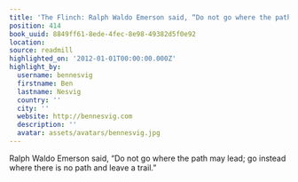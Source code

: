 ```yaml
---
title: 'The Flinch: Ralph Waldo Emerson said, “Do not go where the path may lead…'
position: 414
book_uuid: 8849ff61-8ede-4fec-8e98-49382d5f0e92
location: 
source: readmill
highlighted_on: '2012-01-01T00:00:00.000Z'
highlight_by:
  username: bennesvig
  firstname: Ben
  lastname: Nesvig
  country: ''
  city: ''
  website: http://bennesvig.com
  description: ''
  avatar: assets/avatars/bennesvig.jpg
---
```


Ralph Waldo Emerson said, “Do not go where the path may lead; go instead where there is no path and leave a trail.”